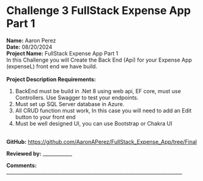 # Challenge 3 FullStack Expense App Part 1 <br>

<b>Name:</b> Aaron Perez <br>
<b>Date:</b> 08/20/2024 <br>
<b>Project Name:</b> FullStack Expense App Part 1 <br>
In this Challenge you will Create the Back End (Api) for your Expense App (expenseL) front end  we have build. <br>
<br>
<b>Project Description Requirements:</b> <br>
1) BackEnd must be build in .Net 8 using web api, EF core, must use Controllers. Use Swagger to test your endpoints. <br>
2) Must set up  SQL Server database in Azure. <br>
3) All CRUD function must work, In this case you will need to add an Edit button to your front end <br>
4) Must be well designed UI, you can use Bootstrap or Chakra UI <br><br>

<b>GitHub:</b> https://github.com/AaronAPerez/FullStack_Expense_App/tree/Final <br>

<b>Reviewed by:</b> ____________ <br>

<b>Comments:</b> ________________________________________________________________________ <br>
